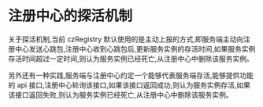 # 注册中心的探活机制

关于探活机制,当前 czRegistry 默认使用的是主动上报的方式,即服务端主动向注册中心发送心跳包,注册中心收到心跳包后,更新服务实例的存活时间,如果服务实例存活时间超过一定时间,则认为服务实例已经死亡,从注册中心中删除该服务实例。

另外还有一种实践,服务端与注册中心约定一个能够代表服务端存活,能够提供功能的 api 接口,注册中心轮询该接口,如果该接口返回成功,则认为服务实例存活,如果该接口返回失败,则认为服务实例已经死亡,从注册中心中删除该服务实例。
